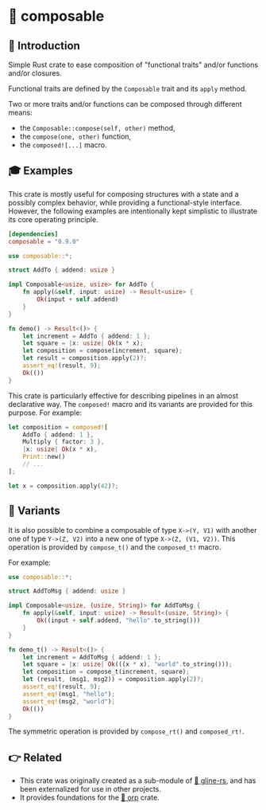 # 🔗 composable

## 💬 Introduction

Simple Rust crate to ease composition of "functional traits" and/or functions and/or closures.

Functional traits are defined by the `Composable` trait and its `apply` method.

Two or more traits and/or functions can be composed through different means:

* the `Composable::compose(self, other)` method,
* the `compose(one, other)` function,
* the `composed![...]` macro.

## 🎓 Examples

This crate is mostly useful for composing structures with a state and a possibly complex behavior, while providing a functional-style interface. However, the following examples are intentionally kept simplistic to illustrate its core operating principle.

```toml
[dependencies]
composable = "0.9.0"
```

```rust
use composable::*;

struct AddTo { addend: usize }

impl Composable<usize, usize> for AddTo {
    fn apply(&self, input: usize) -> Result<usize> { 
        Ok(input + self.addend) 
    }
}

fn demo() -> Result<()> {
    let increment = AddTo { addend: 1 };
    let square = |x: usize| Ok(x * x);
    let composition = compose(increment, square);
    let result = composition.apply(2)?;
    assert_eq!(result, 9);
    Ok(())
}
```

This crate is particularly effective for describing pipelines in an almost declarative way. The `composed!` macro and its variants are provided for this purpose. For example:

```rust
let composition = composed![
    AddTo { addend: 1 },    
    Multiply { factor: 3 },    
    |x: usize| Ok(x * x),
    Print::new()
    // ...
];

let x = composition.apply(42)?;
```

## 🔨 Variants

It is also possible to combine a composable of type `X->(Y, V1)` with another one of type `Y->(Z, V2)` into a new one of type `X->(Z, (V1, V2))`.
This operation is provided by `compose_t()` and the `composed_t!` macro.

For example:

```rust
use composable::*;

struct AddToMsg { addend: usize }

impl Composable<usize, (usize, String)> for AddToMsg {
    fn apply(&self, input: usize) -> Result<(usize, String)> { 
        Ok((input + self.addend, "hello".to_string())) 
    }
}

fn demo_t() -> Result<()> {
    let increment = AddToMsg { addend: 1 };
    let square = |x: usize| Ok(((x * x), "world".to_string()));
    let composition = compose_t(increment, square);
    let (result, (msg1, msg2)) = composition.apply(2)?;
    assert_eq!(result, 9);
    assert_eq!(msg1, "hello");
    assert_eq!(msg2, "world");
    Ok(())
}
```

The symmetric operation is provided by `compose_rt()` and `composed_rt!`.


## 👉 Related

* This crate was originally created as a sub-module of [🌿 gline-rs](https://github.com/fbilhaut/gline-rs), and has been externalized for use in other projects.
* It provides foundations for the [🧩 orp](https://github.com/fbilhaut/orp) crate.
